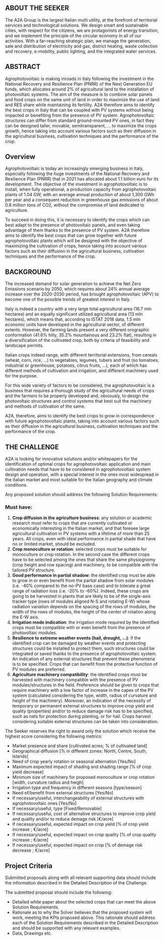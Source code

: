 ## ABOUT THE SEEKER
The A2A Group is the largest Italian multi utility, at the forefront of territorial services and technological solutions. We design smart and sustainable cities, with respect for the citizens, we are protagonists of energy transition, and we implement the principle of the circular economy in all of our activities. With a far-reaching strategic plan, we manage the generation, sale and distribution of electricity and gas, district heating, waste collection and recovery, e-mobility, public lighting, and the integrated water services.

## ABSTRACT
Agrophotovoltaic is making inroads in Italy following the investment in the National Recovery and Resilience Plan (PNRR) of the Next Generation EU funds, which allocates around 2% of agricultural land to the installation of photovoltaic systems. The aim of the measure is to combine solar panels and food crops on the same unit of land in order to maximize the use of land and RES share while maintaining its fertility. A2A therefore aims to identify the best crops in Italy that can be coupled with PV systems without being impacted or benefiting from the presence of PV system. Agrophotovoltaic structures can differ from standard ground-mounted PV ones, in fact they can be designed taller, movable, semitransparent, … to maximize the crops growth, hence taking into account various factors such as their diffusion in the agricultural business, cultivation techniques and the performance of the crop.

## Overview
Agrophotovoltaic is today an increasingly emerging business in Italy, especially following the huge investments of the National Recovery and Resilience Plan (PNRR) that in 2021 has allocated about 1.1 billion euro for its development. The objective of the investment in agrophotovoltaic is to install, when fully operational, a production capacity from agrophotovoltaic plants of 1.04 GW, with an average annual production of about 1,300 GWh per year and a consequent reduction in greenhouse gas emissions of about 0.8 million tons of CO2, without the compromise of land dedicated to agriculture.

To succeed in doing this, it is necessary to identify the crops which can best adapt to the presence of photovoltaic panels, and even taking advantage of them thanks to the presence of PV system. A2A therefore aims to identify the best crops that can grow together with future agrophotovoltaic plants which will be designed with the objective of maximizing the cultivation of crops, hence taking into account various factors such as their diffusion in the agricultural business, cultivation techniques and the performance of the crop.

## BACKGROUND
The increased demand for solar generation to achieve the Net Zero Emissions scenario by 2050, which requires about 24% annual average increase over the 2020-2030 period, has brought agrophotovoltaic (APV) to become one of the possible trends of greatest interest in Italy.

Italy is indeed a country with a very large total agricultural area (16.7 mln hectares) and an equally significant utilized agricultural area (13 mln hectares), which means that, according to ISTAT 2018 data, 1.5 mln economic units have developed in the agricultural sector, of different extents. However, the farming lands present a very different orographic conformation (41.6% hilly, 35.2% mountainous and 23.2% flat), resulting in a diversification of the cultivated crop, both by criteria of feasibility and landscape permits.

Italian crops indeed range, with different territorial extensions, from cereals (wheat, corn, rice, ...) to vegetables, legumes, tubers and fruit (so tomatoes, industrial or greenhouse, potatoes, citrus fruits, ...), each of which has different methods of cultivation and irrigation, and different machinery used for the purpose.

For this wide variety of factors to be considered, the agrophotovoltaic is a business that requires a thorough study of the agricultural needs of crops and the farmers to be properly developed and, obviously, to design the  photovoltaic structures and control systems that best suit the machinery and methods of cultivation of the same.

A2A, therefore, aims to identify the best crops to grow in correspondence with future agrophotovoltaic plants, taking into account various factors such as their diffusion in the agricultural business, cultivation techniques and the performance of the crop.

## THE CHALLENGE

A2A is looking for innovative solutions and/or whitepapers for the identification of optimal crops for agrophotovoltaic application and main cultivation needs that have to be considered in agrophotovoltaic system design and operation, with a special interest in the ones most widespread in the Italian market and most suitable for the Italian geography and climate conditions.

Any proposed solution should address the following Solution Requirements: 

### Must have:

1) **Crop diffusion in the agriculture business**: any solution or academic research must refer to crops that are currently cultivated or economically interesting in the Italian market, and that foresee large agricultural cultivation in PV systems with a lifetime of more than 25 years. All crops, even with ideal performance in partial shade that have no or limited market, should be excluded.
2) **Crop monoculture or rotation**: selected crops must be suitable for monoculture or crop rotation. In the second case the different crops have to be selected among the ones that share the same physiognomy (crop height and row spacing) and machinery, to be compatible with the tailored PV structure.
3) **Good performance in partial shadow**: the identified crop must be able to grow in or even benefit from the partial shadow from solar modules (i.e. -40% compared to the no-PV base case) and to tolerate a great range of radiation loss (i.e. -20% to -60%). Indeed, these crops are going to be harvested in plants that are likely to be of the single-axis tracker type (rows of modules aligned N-S and rotating E-W) whose radiation variation depends on the spacing of the rows of modules, the width of the rows of modules, the height of the center of rotation along the E-W axis.
4) **Irrigation mode indication**: the irrigation mode required by the identified crops must be compatible with or even benefit from the presence of photovoltaic modules.
5) **Resilience to extreme weather events (hail, drought, ...)**: if the identified crop can be damaged by weather events and protecting structures could be installed to protect them, such structures could be integrated or saved thanks to the presence of agrophotovoltaic system. An indication of any external structures that prevent these phenomena is to be specified. Crops that can benefit from the protective function of PV modules are preferred.
6) **Agriculture machinery compatibility**: the identified crops must be harvested with machinery compatible with the presence of PV modules/structures in the field. Preference should be given to crops that require machinery with a low factor of increase in the capex of the PV system (calculated considering the type, width, radius of curvature and height of the machinery). Moreover, an indication of the necessity of temporary or permanent external structures to improve crop yield and quality (properties) and/or to reduce damage risk has to be specified, such as nets for protection during planting, or for hail. Crops harvest considering suitable external structures can be taken into consideration.

The Seeker reserves the right to award only the solution which receive the highest score considering the following metrics:
- Market presence and share [cultivated acres; % of cultivated land]
- Geographical diffusion [% in different zones: North, Centre, South, Islands]
- Need of crop yearly rotation or seasonal alternation [Yes/No]
- Maximum expected impact of shading and shading range [% of crop yield decrease]
- Minimum size of machinery for proposed monoculture or crop rotation [width, curvature radius and heigh]
- Irrigation type and frequency in different seasons [type/season]
- Need of/benefit from external structures [Yes/No]
- If necessary/useful, interchangeability of external structures with agrophotovoltaic ones [Yes/No]
- If necessary/useful, type [Fixed/Removable]
- If necessary/useful, cost of alternative structures to improve crop yield and quality and/or to reduce demage risk [€/acre]
- If necessary/useful, expected impact on crop yield [% of crop yield increase ; €/acre]
- If necessary/useful, expected impact on crop quality [% of crop quality increase ; €/acre]
- If necessary/useful, expected impact on crop  [% of demage risk decrease ; €/acre]
 

## Project Criteria

Submitted proposals along with all relevant supporting data should include the information described in the Detailed Description of the Challenge.

The submitted proposal should include the following:

- Detailed white paper about the selected crops that can meet the above Solution Requirements.
- Rationale as to why the Solver believes that the proposed system will work, meeting the KPIs proposed above. This rationale should address each of the Solution Requirements described in the Detailed Description and should be supported with any relevant examples.
- Data, Drawings etc.